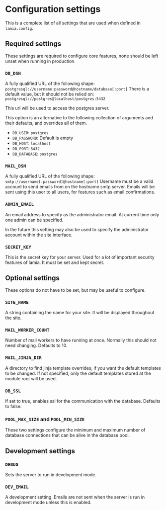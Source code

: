 # Configuration settings

This is a complete list of all settings that are used when defined in `lamia.config`.

## Required settings

These settings are required to configure core features, none should be left unset when running in production.

### `DB_DSN`

A fully qualified URL of the following shape:
`postgresql://username:password@hostname/database[:port]`
There is a default value, but it should not be relied on:
`postgresql://postgres@localhost/postgres:5432`

This url will be used to access the postgres server.

This option is an alternative to the following collection of arguments and their defaults, and overrides all of them.
- `DB_USER`: `postgres`
- `DB_PASSWORD`: Default is empty
- `DB_HOST`: `localhost`
- `DB_PORT`: `5432`
- `DB_DATABASE`: `postgres`

### `MAIL_DSN`

A fully qualified URL of the following shape:
`smtp://username[:password]@hostname[:port]`
Username must be a valid account to send emails from on the hostname smtp server.
Emails will be sent using this user to all users, for features such as email confirmations.

### `ADMIN_EMAIL`

An email address to specify as the administrator email.
At current time only one admin can be specified.

In the future this setting may also be used to specify the administrator account within the site interface.

### `SECRET_KEY`

This is the secret key for your server.  Used for a lot of important security features of lamia. It must be set and kept secret.

## Optional settings

These options do not have to be set, but may be useful to configure.

### `SITE_NAME`

A string containing the name for your site. It will be displayed throughout the site.

### `MAIL_WORKER_COUNT`

Number of mail workers to have running at once.
Normally this should not need changing.
Defaults to 10.

### `MAIL_JINJA_DIR`

A directory to find jinja template overrides, if you want the default templates to be changed.
If not specified, only the default templates stored at the module root will be used.

### `DB_SSL`

If set to true, enables ssl for the communication with the database. Defaults to false.

### `POOL_MAX_SIZE` and `POOL_MIN_SIZE`

These two settings configure the minimum and maximum number of database connections that can be alive in the database pool.

## Development settings

### `DEBUG`

Sets the server to run in development mode.

### `DEV_EMAIL`

A development setting.
Emails are not sent when the server is run in development mode unless this is enabled.


